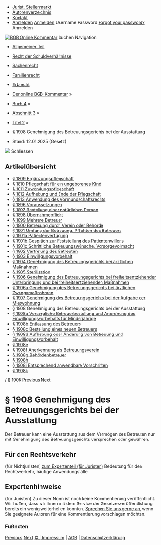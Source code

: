   * [Jurist. Stellenmarkt](https://bgb.kommentar.de/Buch-4/Abschnitt-3/Titel-2/</job-board> "Jurist. Stellenmarkt")
  * [Autorenverzeichnis](https://bgb.kommentar.de/Buch-4/Abschnitt-3/Titel-2/</Autorenverzeichnis> "Autorenverzeichnis")
  * [Kontakt](https://bgb.kommentar.de/Buch-4/Abschnitt-3/Titel-2/</Kontakt>)
  * [Anmelden](https://bgb.kommentar.de/Buch-4/Abschnitt-3/Titel-2/<#login> "show login form") [Anmelden](https://bgb.kommentar.de/Buch-4/Abschnitt-3/Titel-2/<#> "hide login form") Username Password
[Forgot your password?](https://bgb.kommentar.de/Buch-4/Abschnitt-3/Titel-2/</user/forgotpassword>) Anmelden 


[![BGB Online Kommentar](https://bgb.kommentar.de/extension/bgb/design/bgb/images/logo.png)](https://bgb.kommentar.de/Buch-4/Abschnitt-3/Titel-2/</> "BGB Online Kommentar")
Suchen
Navigation
  * [Allgemeiner Teil](https://bgb.kommentar.de/Buch-4/Abschnitt-3/Titel-2/</Buch-1>)
  * [Recht der Schuldverhältnisse](https://bgb.kommentar.de/Buch-4/Abschnitt-3/Titel-2/</Buch-2>)
  * [Sachenrecht](https://bgb.kommentar.de/Buch-4/Abschnitt-3/Titel-2/</Buch-3>)
  * [Familienrecht](https://bgb.kommentar.de/Buch-4/Abschnitt-3/Titel-2/</Buch-4>)
  * [Erbrecht](https://bgb.kommentar.de/Buch-4/Abschnitt-3/Titel-2/</Buch-5>)


  * [Der online BGB-Kommentar](https://bgb.kommentar.de/Buch-4/Abschnitt-3/Titel-2/</>) »
  * [Buch 4](https://bgb.kommentar.de/Buch-4/Abschnitt-3/Titel-2/</Buch-4>) »
  * [Abschnitt 3](https://bgb.kommentar.de/Buch-4/Abschnitt-3/Titel-2/</Buch-4/Abschnitt-3>) »
  * [Titel 2](https://bgb.kommentar.de/Buch-4/Abschnitt-3/Titel-2/</Buch-4/Abschnitt-3/Titel-2>) »
  * § 1908 Genehmigung des Betreuungsgerichts bei der Ausstattung 
  * Stand: 12.01.2025 (Gesetz) 


![](https://vg01.met.vgwort.de/na/1c9909529ead4f509072c06d9081a7d5)
Schliessen 
## Artikelübersicht
  * [ § 1809 Ergänzungspflegschaft ](https://bgb.kommentar.de/Buch-4/Abschnitt-3/Titel-2/</Buch-4/Abschnitt-3/Titel-2/Ergaenzungspflegschaft>)
  * [ § 1810 Pflegschaft für ein ungeborenes Kind ](https://bgb.kommentar.de/Buch-4/Abschnitt-3/Titel-2/</Buch-4/Abschnitt-3/Titel-2/Pflegschaft-fuer-ein-ungeborenes-Kind>)
  * [ § 1811 Zuwendungspflegschaft ](https://bgb.kommentar.de/Buch-4/Abschnitt-3/Titel-2/</Buch-4/Abschnitt-3/Titel-2/Zuwendungspflegschaft>)
  * [ § 1812 Aufhebung und Ende der Pflegschaft ](https://bgb.kommentar.de/Buch-4/Abschnitt-3/Titel-2/</Buch-4/Abschnitt-3/Titel-2/Aufhebung-und-Ende-der-Pflegschaft>)
  * [ § 1813 Anwendung des Vormundschaftsrechts ](https://bgb.kommentar.de/Buch-4/Abschnitt-3/Titel-2/</Buch-4/Abschnitt-3/Titel-2/Anwendung-des-Vormundschaftsrechts>)
  * [ § 1896 Voraussetzungen ](https://bgb.kommentar.de/Buch-4/Abschnitt-3/Titel-2/</Buch-4/Abschnitt-3/Titel-2/Voraussetzungen>)
  * [ § 1897 Bestellung einer natürlichen Person ](https://bgb.kommentar.de/Buch-4/Abschnitt-3/Titel-2/</Buch-4/Abschnitt-3/Titel-2/Bestellung-einer-natuerlichen-Person>)
  * [ § 1898 Übernahmepflicht ](https://bgb.kommentar.de/Buch-4/Abschnitt-3/Titel-2/</Buch-4/Abschnitt-3/Titel-2/Uebernahmepflicht>)
  * [ § 1899 Mehrere Betreuer ](https://bgb.kommentar.de/Buch-4/Abschnitt-3/Titel-2/</Buch-4/Abschnitt-3/Titel-2/Mehrere-Betreuer>)
  * [ § 1900 Betreuung durch Verein oder Behörde ](https://bgb.kommentar.de/Buch-4/Abschnitt-3/Titel-2/</Buch-4/Abschnitt-3/Titel-2/Betreuung-durch-Verein-oder-Behoerde>)
  * [ § 1901 Umfang der Betreuung, Pflichten des Betreuers ](https://bgb.kommentar.de/Buch-4/Abschnitt-3/Titel-2/</Buch-4/Abschnitt-3/Titel-2/Umfang-der-Betreuung-Pflichten-des-Betreuers>)
  * [ § 1901a Patientenverfügung ](https://bgb.kommentar.de/Buch-4/Abschnitt-3/Titel-2/</Buch-4/Abschnitt-3/Titel-2/Patientenverfuegung>)
  * [ § 1901b Gespräch zur Feststellung des Patientenwillens ](https://bgb.kommentar.de/Buch-4/Abschnitt-3/Titel-2/</Buch-4/Abschnitt-3/Titel-2/Gespraech-zur-Feststellung-des-Patientenwillens>)
  * [ § 1901c Schriftliche Betreuungswünsche, Vorsorgevollmacht ](https://bgb.kommentar.de/Buch-4/Abschnitt-3/Titel-2/</Buch-4/Abschnitt-3/Titel-2/Schriftliche-Betreuungswuensche-Vorsorgevollmacht>)
  * [ § 1902 Vertretung des Betreuten ](https://bgb.kommentar.de/Buch-4/Abschnitt-3/Titel-2/</Buch-4/Abschnitt-3/Titel-2/Vertretung-des-Betreuten>)
  * [ § 1903 Einwilligungsvorbehalt ](https://bgb.kommentar.de/Buch-4/Abschnitt-3/Titel-2/</Buch-4/Abschnitt-3/Titel-2/Einwilligungsvorbehalt>)
  * [ § 1904 Genehmigung des Betreuungsgerichts bei ärztlichen Maßnahmen ](https://bgb.kommentar.de/Buch-4/Abschnitt-3/Titel-2/</Buch-4/Abschnitt-3/Titel-2/Genehmigung-des-Betreuungsgerichts-bei-aerztlichen-Massnahmen>)
  * [ § 1905 Sterilisation ](https://bgb.kommentar.de/Buch-4/Abschnitt-3/Titel-2/</Buch-4/Abschnitt-3/Titel-2/Sterilisation>)
  * [ § 1906 Genehmigung des Betreuungsgerichts bei freiheitsentziehender Unterbringung und bei freiheitsentziehenden Maßnahmen ](https://bgb.kommentar.de/Buch-4/Abschnitt-3/Titel-2/</Buch-4/Abschnitt-3/Titel-2/Genehmigung-des-Betreuungsgerichts-bei-freiheitsentziehender-Unterbringung-und-bei-freiheitsentziehenden-Massnahmen>)
  * [ § 1906a Genehmigung des Betreuungsgerichts bei ärztlichen Zwangsmaßnahmen ](https://bgb.kommentar.de/Buch-4/Abschnitt-3/Titel-2/</Buch-4/Abschnitt-3/Titel-2/Genehmigung-des-Betreuungsgerichts-bei-aerztlichen-Zwangsmassnahmen>)
  * [ § 1907 Genehmigung des Betreuungsgerichts bei der Aufgabe der Mietwohnung ](https://bgb.kommentar.de/Buch-4/Abschnitt-3/Titel-2/</Buch-4/Abschnitt-3/Titel-2/Genehmigung-des-Betreuungsgerichts-bei-der-Aufgabe-der-Mietwohnung>)
  * § 1908 Genehmigung des Betreuungsgerichts bei der Ausstattung 
  * [ § 1908a Vorsorgliche Betreuerbestellung und Anordnung des Einwilligungsvorbehalts für Minderjährige ](https://bgb.kommentar.de/Buch-4/Abschnitt-3/Titel-2/</Buch-4/Abschnitt-3/Titel-2/Vorsorgliche-Betreuerbestellung-und-Anordnung-des-Einwilligungsvorbehalts-fuer-Minderjaehrige>)
  * [ § 1908b Entlassung des Betreuers ](https://bgb.kommentar.de/Buch-4/Abschnitt-3/Titel-2/</Buch-4/Abschnitt-3/Titel-2/Entlassung-des-Betreuers>)
  * [ § 1908c Bestellung eines neuen Betreuers ](https://bgb.kommentar.de/Buch-4/Abschnitt-3/Titel-2/</Buch-4/Abschnitt-3/Titel-2/Bestellung-eines-neuen-Betreuers>)
  * [ § 1908d Aufhebung oder Änderung von Betreuung und Einwilligungsvorbehalt ](https://bgb.kommentar.de/Buch-4/Abschnitt-3/Titel-2/</Buch-4/Abschnitt-3/Titel-2/Aufhebung-oder-Aenderung-von-Betreuung-und-Einwilligungsvorbehalt>)
  * [ § 1908e ](https://bgb.kommentar.de/Buch-4/Abschnitt-3/Titel-2/</Buch-4/Abschnitt-3/Titel-2/node_2322>)
  * [ § 1908f Anerkennung als Betreuungsverein ](https://bgb.kommentar.de/Buch-4/Abschnitt-3/Titel-2/</Buch-4/Abschnitt-3/Titel-2/Anerkennung-als-Betreuungsverein>)
  * [ § 1908g Behördenbetreuer ](https://bgb.kommentar.de/Buch-4/Abschnitt-3/Titel-2/</Buch-4/Abschnitt-3/Titel-2/Behoerdenbetreuer>)
  * [ § 1908h ](https://bgb.kommentar.de/Buch-4/Abschnitt-3/Titel-2/</Buch-4/Abschnitt-3/Titel-2/node_2325>)
  * [ § 1908i Entsprechend anwendbare Vorschriften ](https://bgb.kommentar.de/Buch-4/Abschnitt-3/Titel-2/</Buch-4/Abschnitt-3/Titel-2/Entsprechend-anwendbare-Vorschriften>)
  * [ § 1908k ](https://bgb.kommentar.de/Buch-4/Abschnitt-3/Titel-2/</Buch-4/Abschnitt-3/Titel-2/node_2327>)


/ § 1908 
[Previous](https://bgb.kommentar.de/Buch-4/Abschnitt-3/Titel-2/</Buch-4/Abschnitt-3/Titel-2/Genehmigung-des-Betreuungsgerichts-bei-der-Aufgabe-der-Mietwohnung> "§ 1907 Genehmigung des Betreuungsgerichts bei der Aufgabe der Mietwohnung") [Next](https://bgb.kommentar.de/Buch-4/Abschnitt-3/Titel-2/</Buch-4/Abschnitt-3/Titel-2/Vorsorgliche-Betreuerbestellung-und-Anordnung-des-Einwilligungsvorbehalts-fuer-Minderjaehrige> "§ 1908a Vorsorgliche Betreuerbestellung und Anordnung des
Einwilligungsvorbehalts für Minderjährige")
# § 1908 Genehmigung des Betreuungsgerichts bei der Ausstattung
Der Betreuer kann eine Ausstattung aus dem Vermögen des Betreuten nur mit Genehmigung des Betreuungsgerichts versprechen oder gewähren.
## Für den Rechtsverkehr 
(für Nichtjuristen)
[zum Expertenteil (für Juristen)](https://bgb.kommentar.de/Buch-4/Abschnitt-3/Titel-2/<#expertenhinweise>)
Bedeutung für den Rechtsverkehr, häufige Anwendungsfälle
## Expertenhinweise
(für Juristen)
Zu dieser Norm ist noch keine Kommentierung veröffentlicht. Wir hoffen, dass wir Ihnen mit dem Service der Gesetzesveröffentlichung bereits ein wenig weiterhelfen konnten. [Sprechen Sie uns gerne an](https://bgb.kommentar.de/Buch-4/Abschnitt-3/Titel-2/</Kontakt>), wenn Sie geeignete Autoren für eine Kommentierung vorschlagen möchten. 
### Fußnoten
[Previous](https://bgb.kommentar.de/Buch-4/Abschnitt-3/Titel-2/</Buch-4/Abschnitt-3/Titel-2/Genehmigung-des-Betreuungsgerichts-bei-der-Aufgabe-der-Mietwohnung> "§ 1907 Genehmigung des Betreuungsgerichts bei der Aufgabe der Mietwohnung") [Next](https://bgb.kommentar.de/Buch-4/Abschnitt-3/Titel-2/</Buch-4/Abschnitt-3/Titel-2/Vorsorgliche-Betreuerbestellung-und-Anordnung-des-Einwilligungsvorbehalts-fuer-Minderjaehrige> "§ 1908a Vorsorgliche Betreuerbestellung und Anordnung des
Einwilligungsvorbehalts für Minderjährige")
[© | Impressum](https://bgb.kommentar.de/Buch-4/Abschnitt-3/Titel-2/</Kontakt>) | [AGB](https://bgb.kommentar.de/Buch-4/Abschnitt-3/Titel-2/</AGB>) | [Datenschutzerklärung](https://bgb.kommentar.de/Buch-4/Abschnitt-3/Titel-2/</Datenschutzerklaerung-fuer-Leser>)
